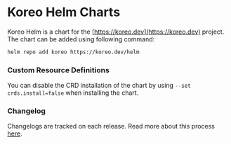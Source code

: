 # Koreo Helm Charts

Koreo Helm is a chart for the [https://koreo.dev](https://koreo.dev) project. The chart can be added using following command:

```bash
helm repo add koreo https://koreo.dev/helm
```

### Custom Resource Definitions

You can disable the CRD installation of the chart by using `--set crds.install=false` when installing the chart.

### Changelog


Changelogs are tracked on each release. Read more about this process [here](https://github.com/koreo.dev/kore-helm/blob/main/CONTRIBUTING.md#changelog).
